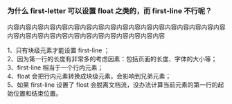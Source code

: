 ### 为什么 first-letter 可以设置 float 之类的，而 first-line 不行呢？

<p><p:first-line>内容内容内容内容内容内容内容内容内容内容内容内容内容内容内容内容内容内容内容内</p:first-line>容内容内容内容内容内容内容内容内容内容内容内容</p>  
  

1、只有块级元素才能设置 first-line ；  
2、因为第一行的长度有非常多的考虑因素：包括页面的长度、字体的大小等；  
3、first-line 相当于一个行内元素；  
4、float 会把行内元素转换成块级元素，会影响到兄弟元素；  
5、如果 first-line 设置了 flost 会脱离文档流，没办法计算当前元素的第一行的起始位置和结束位置。  



